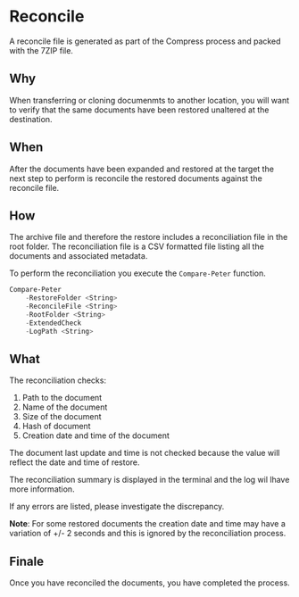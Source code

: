 # Reconcile

A reconcile file is generated as part of the Compress process and packed with the 7ZIP file.

## Why

When transferring or cloning documenmts to another location, you will want to
verify that the same documents have been restored unaltered at the destination.

## When

After the documents have been expanded and restored at the target
the next step to perform is reconcile the restored documents
against the reconcile file.

## How

The archive file and therefore the restore includes a reconciliation file
in the root folder.  The reconciliation file is a CSV formatted file
listing all the documents and associated metadata.

To perform the reconciliation you execute the ```Compare-Peter``` function.

```powershell
Compare-Peter 
    -RestoreFolder <String>
    -ReconcileFile <String> 
    -RootFolder <String>
    -ExtendedCheck
    -LogPath <String>
```

## What

The reconciliation checks:

1. Path to the document
2. Name of the document
3. Size of the document
4. Hash of document
5. Creation date and time of the document

The document last update and time is not checked because the value
will reflect the date and time of restore.

The reconciliation summary is displayed in the terminal and the log
wil lhave more information.

If any errors are listed, please investigate the discrepancy.

__Note__: For some restored documents the creation date and time may
have a variation of +/- 2 seconds and this is ignored by the reconciliation
process.

## Finale

Once you have reconciled the documents, you have completed the process.
